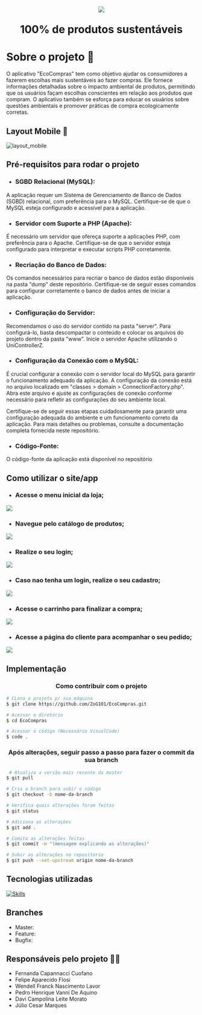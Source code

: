 <h1 align="center">
<img src="./imagens-pti/logo.png">
<p>100% de produtos sustentáveis</p>
</h1>

# Sobre o projeto 🔎

O aplicativo "EcoCompras" tem como objetivo ajudar os consumidores a fazerem escolhas mais sustentáveis ao fazer compras. Ele fornece informações detalhadas sobre o impacto ambiental de produtos, permitindo que os usuários façam escolhas conscientes em relação aos produtos que compram. O aplicativo também se esforça para educar os usuários sobre questões ambientais e promover práticas de compra ecologicamente corretas.

## Layout Mobile 📱
![layout_mobile](./imagens_md/layout_mobile.png)

## Pré-requisitos para rodar o projeto 


* <h3>SGBD Relacional (MySQL):</h3>
A aplicação requer um Sistema de Gerenciamento de Banco de Dados (SGBD) relacional, com preferência para o MySQL. Certifique-se de que o MySQL esteja configurado e acessível para a aplicação.
* <h3>Servidor com Suporte a PHP (Apache):</h3>
É necessário um servidor que ofereça suporte a aplicações PHP, com preferência para o Apache. Certifique-se de que o servidor esteja configurado para interpretar e executar scripts PHP corretamente.
* <h3>Recriação do Banco de Dados:</h3>
Os comandos necessários para recriar o banco de dados estão disponíveis na pasta "dump" deste repositório. Certifique-se de seguir esses comandos para configurar corretamente o banco de dados antes de iniciar a aplicação.
* <h3>Configuração do Servidor:</h3>
Recomendamos o uso do servidor contido na pasta "server". Para configurá-lo, basta descompactar o conteúdo e colocar os arquivos do projeto dentro da pasta "www". Inicie o servidor Apache utilizando o UniControllerZ.
* <h3>Configuração da Conexão com o MySQL:</h3>
É crucial configurar a conexão com o servidor local do MySQL para garantir o funcionamento adequado da aplicação. A configuração da conexão está no arquivo localizado em "classes > domain > ConnectionFactory.php". Abra este arquivo e ajuste as configurações de conexão conforme necessário para refletir as configurações do seu ambiente local.

Certifique-se de seguir essas etapas cuidadosamente para garantir uma configuração adequada do ambiente e um funcionamento correto da aplicação. Para mais detalhes ou problemas, consulte a documentação completa fornecida neste repositório.
* <h3>Código-Fonte:</h3>
O código-fonte da aplicação está disponível no repositório


## Como utilizar o site/app

* <h3> Acesse o menu inicial da loja; 
<img src="./imagens_md/menu.jpeg">

* <h3> Navegue pelo catálogo de produtos;
<img src="./imagens_md/produtos.jpeg">

* <h3> Realize o seu login; 
<img src="./imagens_md/login.jpeg">

* <h3> Caso nao tenha um login, realize o seu cadastro;

<img src="./imagens_md/cadastro.jpeg">

* <h3> Acesse o carrinho para finalizar a compra;
<img src="./imagens_md/carrinho_produtos.jpeg">

* <h3> Acesse a página do cliente para acompanhar o seu pedido;
<img src="./imagens_md/pagina_cliente.jpeg">



## Implementação
 
<h3 align="center">
 <p>Como contribuir com o projeto</p>
 </h3>

```bash
# CLona o projeto p/ sua máquina
$ git clone https://github.com/ZoG101/EcoCompras.git
 ````

 ```bash
 # Acessar o diretório
 $ cd EcoCompras
 ````

 ```bash
 # Acessar o código (Necessário VisualCode)
 $ code .
 ````
 <h3 align="center">
 <p>Após alterações, seguir passo a passo para fazer o commit da sua branch</p>
 </h3>

```bash
 # Atualiza a versão mais recente da master
$ git pull
 ````

 ```bash
 # Cria a branch para subir o código
 $ git checkout -b nome-da-branch
 ````

 ```bash
 # Verifica quais alterações foram feitas
 $ git status
 ````

 ```bash
 # Adiciona as alterações
 $ git add .
 ````

 ```bash
 # Comita as alterações feitas
 $ git commit -m "(mensagem explicando as alterações)"
 ````

 ```bash
 # Subir as alterações no repositório
 $ git push --set-upstream origin nome-da-branch
 ````

## Tecnologias utilizadas

[![Skills](https://skillicons.dev/icons?i=linux,js,html,css,php,mysql,&theme=light)](https://skillicons.dev)

## Branches

* Master:
* Feature:
* Bugfix:

## Responsáveis pelo projeto 👨‍🎓

* Fernanda Capannacci Cuofano
* Felipe Aparecido Flosi
* Wendell Franck Nascimento Lavor
* Pedro Henrique Vanni De Aquino
* Davi Campolina Leite Morato
* Júlio Cesar Marques

